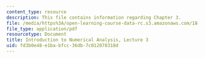 ```yaml
---
content_type: resource
description: This file contains information regarding Chapter 3.
file: /media/https%3A/open-learning-course-data-rc.s3.amazonaws.com/18-330-introduction-to-numerical-analysis-spring-2012/fd3b0e48e1babfcc36db7c012078318d_MIT18_330S12_Chapter3.pdf
file_type: application/pdf
resourcetype: Document
title: Introduction to Numerical Analysis, Lecture 3
uid: fd3b0e48-e1ba-bfcc-36db-7c012078318d
---
```

